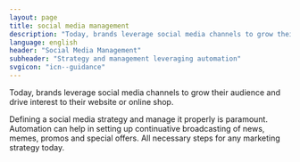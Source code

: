 ```yaml
---
layout: page
title: social media management
description: "Today, brands leverage social media channels to grow their audience and drive interest to their website or online shop. Defining a strategy and manage it properly is paramount. Automation can help. We can set up continuative broadcasting of news, memes, promos and special offers."
language: english
header: "Social Media Management"
subheader: "Strategy and management leveraging automation"
svgicon: "icn--guidance"
---
```


Today, brands leverage social media channels to grow their audience and drive interest to their website or online shop.

Defining a social media strategy and manage it properly is paramount. Automation can help in setting up continuative broadcasting of news, memes, promos and special offers. All necessary steps for any marketing strategy today.
